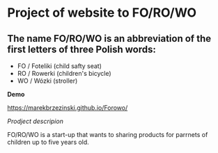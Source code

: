 # Project of website to FO/RO/WO
## The name FO/RO/WO is an abbreviation of the first letters of three Polish words:

- FO / Foteliki (child safty seat)
- RO / Rowerki (children's bicycle)
- WO / Wózki (stroller)

**Demo**

https://marekbrzezinski.github.io/Forowo/

*Prodject descripion*

FO/RO/WO is a start-up that wants to sharing products for parrnets of children up to five years old.
